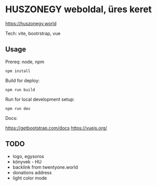 # HUSZONEGY weboldal, üres keret

https://huszonegy.world

Tech: vite, bootrstrap, vue

## Usage

Prereq: node, npm

```
npm install
```

Build for deploy:
```
npm run build
```

Run for local development setup:
```
npm run dev
```

Docs:

https://getbootstrap.com/docs
https://vuejs.org/

## TODO

- logo, egysoros
- könyvek - HU
- backlink from twentyone.world
- donations address
- light color mode
